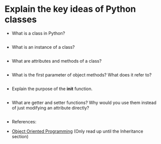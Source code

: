 # Explain the key ideas of Python classes

- What is a class in Python?

```text

```

- What is an instance of a class?

```text

```

- What are attributes and methods of a class?

```text

```

- What is the first parameter of object methods? What does it refer to?

```text

```

- Explain the purpose of the __init__ function.

```text

```

- What are getter and setter functions? Why would you use them instead of just modifying an attribute directly?

```text

```

- References:

- [Object Oriented Programming](https://realpython.com/python3-object-oriented-programming/) (Only read up until the Inheritance section)